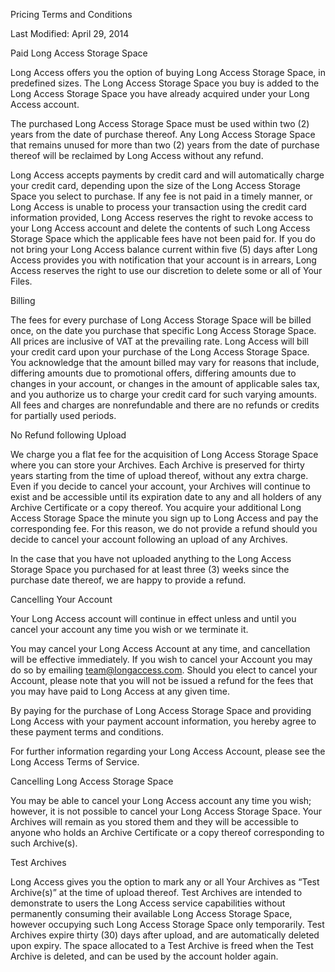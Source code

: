 Pricing Terms and Conditions

Last Modified: April 29, 2014

Paid Long Αccess Storage Space

Long Access offers you the option of buying Long Αccess Storage
Space, in predefined sizes. The Long Αccess Storage Space you buy is
added to the Long Αccess Storage Space you have already acquired
under your Long Access account.

The purchased Long Αccess Storage Space must be used within two (2)
years from the date of purchase thereof. Any Long Αccess Storage
Space that remains unused for more than two (2) years from the date
of purchase thereof will be reclaimed by Long Access without any
refund.

Long Access accepts payments by credit card and will automatically
charge your credit card, depending upon the size of the Long Αccess
Storage Space  you select to purchase. If any fee is not paid in a
timely manner, or Long Access is unable to process your transaction
using the credit card information provided, Long Access reserves the
right to revoke access to your Long Access account and delete the
contents of such Long Αccess Storage Space which the applicable fees
have not been paid for. If you do not bring your Long Access balance
current within five (5) days after Long Access provides you with
notification that your account is in arrears, Long Access reserves
the right to use our discretion to delete some or all of Your Files.

Billing

The fees for every purchase of Long Αccess Storage Space will be
billed once, on the date you purchase that specific Long Αccess
Storage Space. All prices are inclusive of VAT at the prevailing
rate. Long Access will bill your credit card upon your purchase of
the Long Αccess Storage Space. You acknowledge that the amount billed
may vary for reasons that include, differing amounts due to
promotional offers, differing amounts due to changes in your account,
or changes in the amount of applicable sales tax, and you authorize
us to charge your credit card for such varying amounts. All fees and
charges are nonrefundable and there are no refunds or credits for
partially used periods.

Νο Refund following Upload

We charge you a flat fee for the acquisition of Long Access Storage
Space where you can store your Archives. Each Archive is preserved
for thirty years starting from the time of upload thereof, without
any extra charge. Even if you decide to cancel your account, your
Archives will continue to exist and be accessible until its
expiration date to any and all holders of any Archive Certificate or
a copy thereof. You acquire your additional Long Access Storage Space
the minute you sign up to Long Access and pay the corresponding fee.
For this reason, we do not provide a refund should you decide to
cancel your account following an upload of any Archives.

In the case that you have not uploaded anything to the Long Access
Storage Space you purchased for at least three (3) weeks since the
purchase date thereof, we are happy to provide a refund.

Cancelling Your Account

Your Long Access account will continue in effect unless and until you
cancel your account any time you wish or we terminate it.

You may cancel your Long Access Account at any time, and cancellation
will be effective immediately. If you wish to cancel your Account you
may do so by emailing team@longaccess.com. Should you elect to cancel
your Account, please note that you will not be issued a refund for
the fees that you may have paid to Long Access at any given time.

By paying for the purchase of Long Access Storage Space and providing
Long Access with your payment account information, you hereby agree
to these payment terms and conditions.

For further information regarding your Long Access Account, please
see the Long Access Terms of Service.

Cancelling Long Access Storage Space

You may be able to cancel your Long Access account any time you wish;
however, it is not possible to cancel your Long Access Storage Space.
Your Archives will remain as you stored them and they will be
accessible to anyone who holds an Archive Certificate or a copy
thereof corresponding to such Archive(s).

Test Archives

Long Access gives you the option to mark any or all Your Archives as
“Test Archive(s)” at the time of upload thereof. Test Archives are
intended to demonstrate to users the Long Access service capabilities
without permanently consuming their available Long Access Storage
Space, however occupying such Long Access Storage Space only
temporarily. Test Archives expire thirty (30) days after upload, and
are automatically deleted upon expiry. The space allocated to a Test
Archive is freed when the Test Archive is deleted, and can be used by
the account holder again.
